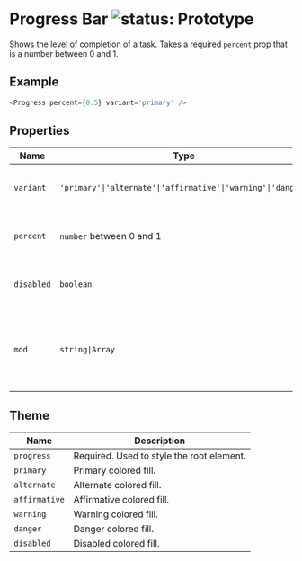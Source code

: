 # Progress Bar ![status: Prototype](https://img.shields.io/badge/status-prototype-orange.svg)

Shows the level of completion of a task. Takes a required `percent` prop that is a number between 0 and 1.

## Example

```javascript
<Progress percent={0.5} variant='primary' />
```
## Properties

| Name | Type | Description |
| --- | --- | --- |
| `variant` | <code>'primary'&#124;'alternate'&#124;'affirmative'&#124;'warning'&#124;'danger'</code> | Alter the fill color of the Progress Bar.
| `percent` | `number` between 0 and 1 | Required. The percent of fill.
| `disabled` | `boolean` | If true, adds a disabled style to the className.
| `mod` | <code>string&#124;Array<string></code> | Apply custom mods from the theme on the Progress Bar.

## Theme

| Name | Description |
| ---  | ----------- |
| `progress` | Required. Used to style the root element. |
| `primary` | Primary colored fill. |
| `alternate` | Alternate colored fill. |
| `affirmative` | Affirmative colored fill. |
| `warning` | Warning colored fill. |
| `danger` | Danger colored fill. |
| `disabled` | Disabled colored fill. |
